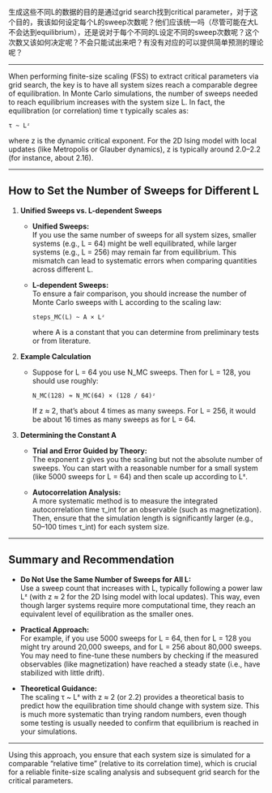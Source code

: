 生成这些不同L的数据的目的是通过grid search找到critical parameter，对于这个目的，我该如何设定每个L的sweep次数呢？他们应该统一吗（尽管可能在大L不会达到equilibrium），还是说对于每个不同的L设定不同的sweep次数呢？这个次数又该如何决定呢？不会只能试出来吧？有没有对应的可以提供简单预测的理论呢？

---

When performing finite-size scaling (FSS) to extract critical parameters via grid search, the key is to have all system sizes reach a comparable degree of equilibration. In Monte Carlo simulations, the number of sweeps needed to reach equilibrium increases with the system size L. In fact, the equilibration (or correlation) time τ typically scales as:

    τ ~ Lᶻ

where z is the dynamic critical exponent. For the 2D Ising model with local updates (like Metropolis or Glauber dynamics), z is typically around 2.0–2.2 (for instance, about 2.16).

---

## How to Set the Number of Sweeps for Different L

1. **Unified Sweeps vs. L-dependent Sweeps**

   - **Unified Sweeps:**  
     If you use the same number of sweeps for all system sizes, smaller systems (e.g., L = 64) might be well equilibrated, while larger systems (e.g., L = 256) may remain far from equilibrium. This mismatch can lead to systematic errors when comparing quantities across different L.

   - **L-dependent Sweeps:**  
     To ensure a fair comparison, you should increase the number of Monte Carlo sweeps with L according to the scaling law:

         steps_MC(L) ~ A × Lᶻ

     where A is a constant that you can determine from preliminary tests or from literature.

2. **Example Calculation**

   - Suppose for L = 64 you use N_MC sweeps. Then for L = 128, you should use roughly:

         N_MC(128) ≈ N_MC(64) × (128 / 64)ᶻ

     If z ≈ 2, that’s about 4 times as many sweeps. For L = 256, it would be about 16 times as many sweeps as for L = 64.

3. **Determining the Constant A**

   - **Trial and Error Guided by Theory:**  
     The exponent z gives you the scaling but not the absolute number of sweeps. You can start with a reasonable number for a small system (like 5000 sweeps for L = 64) and then scale up according to Lᶻ.

   - **Autocorrelation Analysis:**  
     A more systematic method is to measure the integrated autocorrelation time τ_int for an observable (such as magnetization). Then, ensure that the simulation length is significantly larger (e.g., 50–100 times τ_int) for each system size.

---

## Summary and Recommendation

- **Do Not Use the Same Number of Sweeps for All L:**  
  Use a sweep count that increases with L, typically following a power law Lᶻ (with z ≈ 2 for the 2D Ising model with local updates). This way, even though larger systems require more computational time, they reach an equivalent level of equilibration as the smaller ones.

- **Practical Approach:**  
  For example, if you use 5000 sweeps for L = 64, then for L = 128 you might try around 20,000 sweeps, and for L = 256 about 80,000 sweeps. You may need to fine-tune these numbers by checking if the measured observables (like magnetization) have reached a steady state (i.e., have stabilized with little drift).

- **Theoretical Guidance:**  
  The scaling τ ~ Lᶻ with z ≈ 2 (or 2.2) provides a theoretical basis to predict how the equilibration time should change with system size. This is much more systematic than trying random numbers, even though some testing is usually needed to confirm that equilibrium is reached in your simulations.

---

Using this approach, you ensure that each system size is simulated for a comparable “relative time” (relative to its correlation time), which is crucial for a reliable finite-size scaling analysis and subsequent grid search for the critical parameters.
